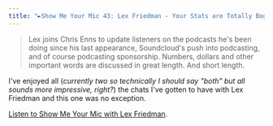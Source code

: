 ```yaml
---
title: "►Show Me Your Mic 43: Lex Friedman - Your Stats are Totally Bogus"
---
```

<blockquote><p>
  Lex joins Chris Enns to update listeners on the podcasts he&#39;s been doing since his last appearance, Soundcloud&#39;s push into podcasting, and of course podcasting sponsorship. Numbers, dollars and other important words are discussed in great length. And short length.</p>
</blockquote>
<p>I've enjoyed all (<em>currently two so technically I should say "both" but all sounds more impressive, right?</em>) the chats I've gotten to have with Lex Friedman and this one was no exception.</p>
<p><a href="http://goodstuff.fm/smym/43">Listen to Show Me Your Mic with Lex Friedman</a>.</p>
